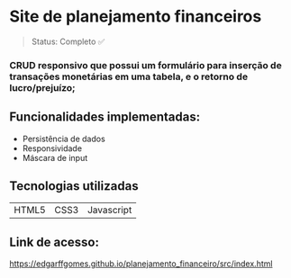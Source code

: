 # Site de planejamento financeiros

> Status: Completo ✅
> 
### CRUD responsivo que possui um formulário para inserção de transações monetárias em uma tabela, e o retorno de lucro/prejuízo;

## Funcionalidades implementadas:
+ Persistência de dados
+ Responsividade
+ Máscara de input

## Tecnologias utilizadas

<table>
  <tr>
    <td> HTML5 </td>
    <td> CSS3 </td>
    <td>Javascript</td>
  </tr>
</table>

## Link de acesso:
https://edgarffgomes.github.io/planejamento_financeiro/src/index.html
